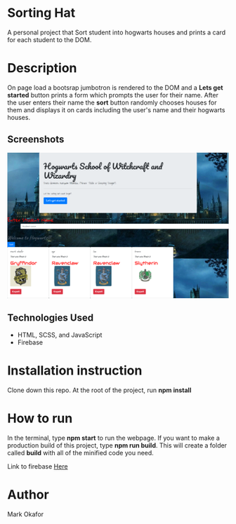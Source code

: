 # Sorting Hat
A personal project that Sort student into hogwarts houses and prints a card for each student to the DOM. 
# Description
On page load a bootsrap jumbotron is rendered to the DOM and a **Lets get started** button prints a form which prompts the user for their name. After the user enters their name the **sort** button randomly chooses houses for them and displays it on cards including the user's name and their hogwarts houses.

## Screenshots
![alt text](https://raw.githubusercontent.com/okaformark/sorting-hat2/master/images/scrnshot.png)

## Technologies Used
- HTML, SCSS, and JavaScript
- Firebase

# Installation instruction
Clone down this repo.
At the root of the project, run **npm install**

# How to run
In the terminal, type **npm start** to run the webpage.
If you want to make a production build of this project, type **npm run build**. This will create a folder called **build** with all of the minified code you need.

Link to firebase [Here](https://sorting-hat-20fa8.firebaseapp.com/)

# Author
Mark Okafor